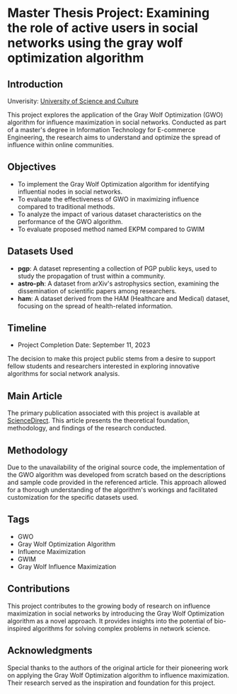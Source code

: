 # Master Thesis Project: Examining the role of active users in social networks using the gray wolf optimization algorithm

## Introduction
Unverisity: [University of Science and Culture](https://usc.ac.ir/)

This project explores the application of the Gray Wolf Optimization (GWO) algorithm for influence maximization in social networks. Conducted as part of a master's degree in Information Technology for E-commerce Engineering, the research aims to understand and optimize the spread of influence within online communities.

## Objectives

- To implement the Gray Wolf Optimization algorithm for identifying influential nodes in social networks.
- To evaluate the effectiveness of GWO in maximizing influence compared to traditional methods.
- To analyze the impact of various dataset characteristics on the performance of the GWO algorithm.
- To evaluate proposed method named EKPM compared to GWIM

## Datasets Used

- **pgp**: A dataset representing a collection of PGP public keys, used to study the propagation of trust within a community.
- **astro-ph**: A dataset from arXiv's astrophysics section, examining the dissemination of scientific papers among researchers.
- **ham**: A dataset derived from the HAM (Healthcare and Medical) dataset, focusing on the spread of health-related information.

## Timeline

- Project Completion Date: September 11, 2023

The decision to make this project public stems from a desire to support fellow students and researchers interested in exploring innovative algorithms for social network analysis.

## Main Article

The primary publication associated with this project is available at [ScienceDirect](https://www.sciencedirect.com/science/article/abs/pii/S095741741930689X?via%3Dihub). This article presents the theoretical foundation, methodology, and findings of the research conducted.

## Methodology

Due to the unavailability of the original source code, the implementation of the GWO algorithm was developed from scratch based on the descriptions and sample code provided in the referenced article. This approach allowed for a thorough understanding of the algorithm's workings and facilitated customization for the specific datasets used.

## Tags

- GWO
- Gray Wolf Optimization Algorithm
- Influence Maximization
- GWIM
- Gray Wolf Influence Maximization

## Contributions

This project contributes to the growing body of research on influence maximization in social networks by introducing the Gray Wolf Optimization algorithm as a novel approach. It provides insights into the potential of bio-inspired algorithms for solving complex problems in network science.

## Acknowledgments

Special thanks to the authors of the original article for their pioneering work on applying the Gray Wolf Optimization algorithm to influence maximization. Their research served as the inspiration and foundation for this project.
